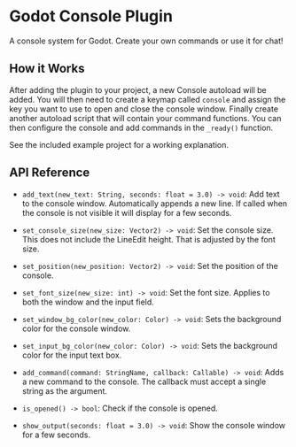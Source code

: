 # Godot Console Plugin

A console system for Godot.  Create your own commands or use it for chat!

## How it Works

After adding the plugin to your project, a new Console autoload will be added.  You will then need to create a keymap called `console` and assign the key you want to use to open and close the console window.  Finally create another autoload script that will contain your command functions.
You can then configure the console and add commands in the `_ready()` function.

See the included example project for a working explanation.

## API Reference

- `add_text(new_text: String, seconds: float = 3.0) -> void`:  Add text to the console window.  Automatically appends a new line.  If called when the console is not visible it will display for a few seconds.

- `set_console_size(new_size: Vector2) -> void`:  Set the console size.  This does not include the LineEdit height.  That is adjusted by the font size.

- `set_position(new_position: Vector2) -> void`:  Set the position of the console.

- `set_font_size(new_size: int) -> void`:  Set the font size.  Applies to both the window and the input field.

- `set_window_bg_color(new_color: Color) -> void`:  Sets the background color for the console window.

- `set_input_bg_color(new_color: Color) -> void`:  Sets the background color for the input text box.

- `add_command(command: StringName, callback: Callable) -> void`:  Adds a new command to the console.  The callback must accept a single string as the argument.

- `is_opened() -> bool`:  Check if the console is opened.

- `show_output(seconds: float = 3.0) -> void`:  Show the console window for a few seconds.
